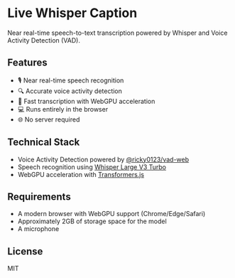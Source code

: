 # Live Whisper Caption

Near real-time speech-to-text transcription powered by Whisper and Voice Activity Detection (VAD).

## Features

- 🎙️ Near real-time speech recognition
- 🔍 Accurate voice activity detection
- 🚀 Fast transcription with WebGPU acceleration
- 💻 Runs entirely in the browser
- 🌐 No server required

## Technical Stack

- Voice Activity Detection powered by [@ricky0123/vad-web](https://github.com/ricky0123/vad)
- Speech recognition using [Whisper Large V3 Turbo](https://huggingface.co/onnx-community/whisper-large-v3-turbo/)
- WebGPU acceleration with [Transformers.js](https://github.com/huggingface/transformers.js)

## Requirements

- A modern browser with WebGPU support (Chrome/Edge/Safari)
- Approximately 2GB of storage space for the model
- A microphone

## License

MIT
